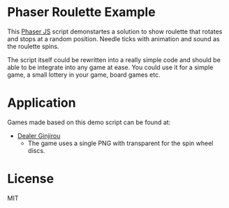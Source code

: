 # Phaser Roulette Example
This [Phaser JS](https://phaser.io/) script demonstartes a solution to show roulette that rotates and stops at a random position. Needle ticks with animation and sound as the roulette spins.

The script itself could be rewritten into a really simple code and should be able to be integrate into any game at ease. You could use it for a simple game, a small lottery in your game, board games etc.

# Application
Games made based on this demo script can be found at:
- [Dealer Ginjirou](http://play.befive.info/dealer-ginjirou/)
  - The game uses a single PNG with transparent for the spin wheel discs.

# License
MIT
